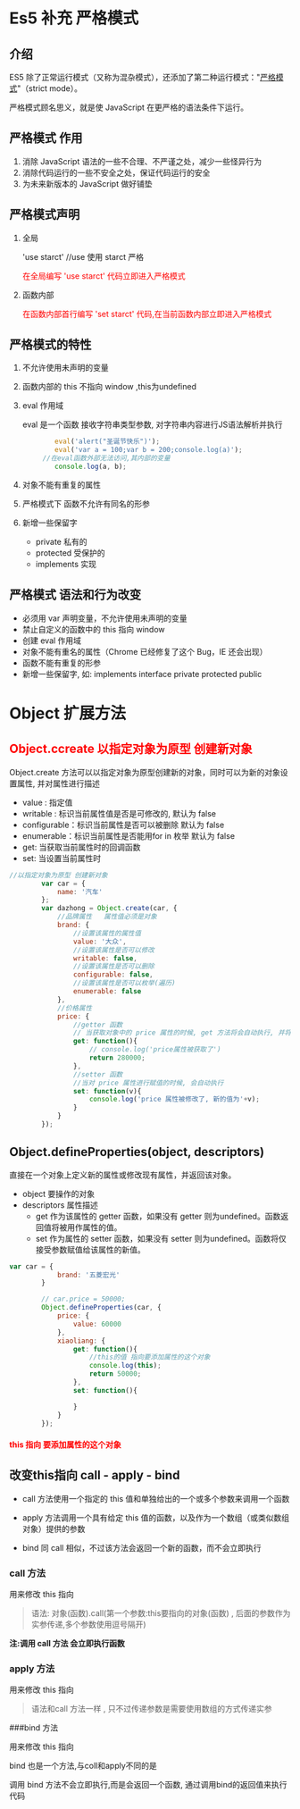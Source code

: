 # Es5 补充  严格模式

## 介绍

ES5 除了正常运行模式（又称为混杂模式），还添加了第二种运行模式："[严格模式](<https://developer.mozilla.org/zh-CN/docs/Web/JavaScript/Reference/Strict_mode>)"（strict mode）。

严格模式顾名思义，就是使 JavaScript 在更严格的语法条件下运行。

## 严格模式  作用

1.  消除 JavaScript 语法的一些不合理、不严谨之处，减少一些怪异行为
2.  消除代码运行的一些不安全之处，保证代码运行的安全
3.  为未来新版本的 JavaScript 做好铺垫

## 严格模式声明

1. 全局

   'use starct'   //use  使用        starct  严格

   <span style = "color:red;">在全局编写    'use starct'    代码立即进入严格模式</span>

2. 函数内部

   <span style = "color:red;">在函数内部首行编写  'set starct'   代码,在当前函数内部立即进入严格模式</span>

## 严格模式的特性

1. 不允许使用未声明的变量

2. 函数内部的  this  不指向  window  ,this为undefined

3. eval 作用域 

   eval  是一个函数  接收字符串类型参数, 对字符串内容进行JS语法解析并执行
   
   ```javascript
           eval('alert("圣诞节快乐")');
           eval('var a = 100;var b = 200;console.log(a)');
   		//在eval函数外部无法访问,其内部的变量
           console.log(a, b);
   
   ```
   
4. 对象不能有重复的属性

5. 严格模式下  函数不允许有同名的形参

6. 新增一些保留字    

   * private   私有的
   * protected   受保护的
   * implements  实现

## 严格模式  语法和行为改变

* 必须用 var 声明变量，不允许使用未声明的变量
* 禁止自定义的函数中的 this 指向 window
* 创建 eval 作用域
* 对象不能有重名的属性（Chrome 已经修复了这个 Bug，IE 还会出现）
* 函数不能有重复的形参
* 新增一些保留字, 如: implements interface private protected public

# Object 扩展方法

## <span style='color:red;'>Object.ccreate   以指定对象为原型  创建新对象</span>

Object.create 方法可以以指定对象为原型创建新的对象，同时可以为新的对象设置属性, 并对属性进行描述

* value : 指定值
* writable : 标识当前属性值是否是可修改的, 默认为 false
* configurable：标识当前属性是否可以被删除 默认为 false
* enumerable：标识当前属性是否能用for in 枚举 默认为 false
* get:   当获取当前属性时的回调函数
* set:   当设置当前属性时

```javascript
//以指定对象为原型 创建新对象
        var car = {
            name: '汽车'
        };
        var dazhong = Object.create(car, {
            //品牌属性   属性值必须是对象
            brand: {
                //设置该属性的属性值
                value: '大众',
                //设置该属性是否可以修改
                writable: false,
                //设置该属性是否可以删除
                configurable: false,
                //设置该属性是否可以枚举(遍历)
                enumerable: false
            },
            //价格属性
            price: {
                //getter 函数
                // 当获取对象中的 price 属性的时候, get 方法将会自动执行, 并将 return 的值作为 price 的属性值
                get: function(){
                    // console.log('price属性被获取了')
                    return 280000;
                },
                //setter 函数
                //当对 price 属性进行赋值的时候, 会自动执行
                set: function(v){
                    console.log('price 属性被修改了, 新的值为'+v);
                }
            }
        });
```



## Object.defineProperties(object, descriptors)

直接在一个对象上定义新的属性或修改现有属性，并返回该对象。

* object     要操作的对象
* descriptors     属性描述
  * get  作为该属性的 getter 函数，如果没有 getter 则为undefined。函数返回值将被用作属性的值。
  * set  作为属性的 setter 函数，如果没有 setter 则为undefined。函数将仅接受参数赋值给该属性的新值。

```javascript
var car = {
            brand: '五菱宏光'
        }

        // car.price = 50000;
        Object.defineProperties(car, {
            price: {
                value: 60000
            },
            xiaoliang: {
                get: function(){
                    //this的值 指向要添加属性的这个对象
                    console.log(this);
                    return 50000;
                },
                set: function(){

                }
            }
        });
```

#### <span style='color:red;'>this 指向 要添加属性的这个对象</span>

## 改变this指向       call  -  apply  -  bind

* call 方法使用一个指定的 this 值和单独给出的一个或多个参数来调用一个函数

* apply 方法调用一个具有给定 this 值的函数，以及作为一个数组（或类似数组对象）提供的参数

* bind 同 call 相似，不过该方法会返回一个新的函数，而不会立即执行

### call  方法

用来修改  this  指向

> 语法:    对象(函数).call(第一个参数:this要指向的对象(函数)  ,  后面的参数作为实参传递,多个参数使用逗号隔开)

**注:调用 call 方法  会立即执行函数**

### apply  方法

用来修改  this  指向

>语法和call 方法一样 , 只不过传递参数是需要使用数组的方式传递实参

###bind  方法

用来修改  this  指向

bind 也是一个方法,与coll和apply不同的是  

调用 bind 方法不会立即执行,而是会返回一个函数,  通过调用bind的返回值来执行代码







